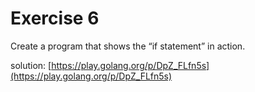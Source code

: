 # Exercise 6

Create a program that shows the “if statement” in action.

solution: [https://play.golang.org/p/DpZ_FLfn5s](https://play.golang.org/p/DpZ_FLfn5s)

